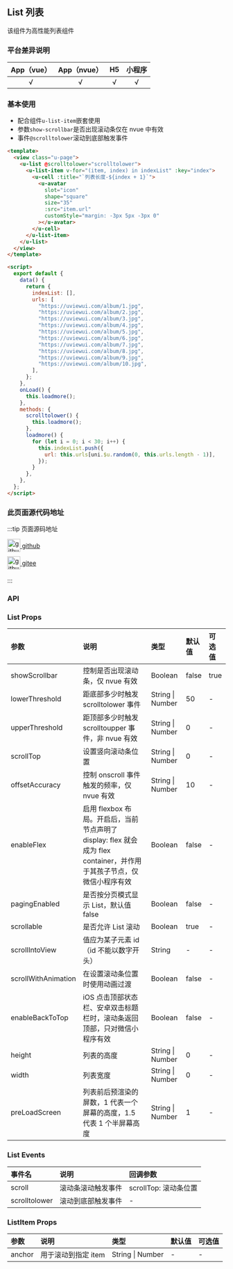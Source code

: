 ## List 列表

<demo-model url="/pages/componentsC/list/list"></demo-model>

该组件为高性能列表组件

### 平台差异说明

| App（vue） | App（nvue） | H5  | 小程序 |
| :--------: | :---------: | :-: | :----: |
|     √      |      √      |  √  |   √    |

### 基本使用

- 配合组件`u-list-item`嵌套使用
- 参数`show-scrollbar`是否出现滚动条仅在 nvue 中有效
- 事件`@scrolltolower`滚动到底部触发事件

```html
<template>
  <view class="u-page">
    <u-list @scrolltolower="scrolltolower">
      <u-list-item v-for="(item, index) in indexList" :key="index">
        <u-cell :title="`列表长度-${index + 1}`">
          <u-avatar
            slot="icon"
            shape="square"
            size="35"
            :src="item.url"
            customStyle="margin: -3px 5px -3px 0"
          ></u-avatar>
        </u-cell>
      </u-list-item>
    </u-list>
  </view>
</template>

<script>
  export default {
    data() {
      return {
        indexList: [],
        urls: [
          "https://uviewui.com/album/1.jpg",
          "https://uviewui.com/album/2.jpg",
          "https://uviewui.com/album/3.jpg",
          "https://uviewui.com/album/4.jpg",
          "https://uviewui.com/album/5.jpg",
          "https://uviewui.com/album/6.jpg",
          "https://uviewui.com/album/7.jpg",
          "https://uviewui.com/album/8.jpg",
          "https://uviewui.com/album/9.jpg",
          "https://uviewui.com/album/10.jpg",
        ],
      };
    },
    onLoad() {
      this.loadmore();
    },
    methods: {
      scrolltolower() {
        this.loadmore();
      },
      loadmore() {
        for (let i = 0; i < 30; i++) {
          this.indexList.push({
            url: this.urls[uni.$u.random(0, this.urls.length - 1)],
          });
        }
      },
    },
  };
</script>
```

### 此页面源代码地址

:::tip 页面源码地址
<br/>

<a href="https://github.com/umicro/uView2.0/blob/master/pages/componentsC/list/list.nvue" target="_blank" style="display: flex;align-items: center">
   <img height="30" src="https://vkceyugu.cdn.bspapp.com/VKCEYUGU-8f7e1d02-dcb1-46ba-90db-ae32fea44f22/4b2bf3e5-68ad-4a15-b0d1-00b7a5246eab.png" title="github" width="30"/>&nbsp;github
</a>

<a href="https://gitee.com/umicro/uView2.0/blob/master/pages/componentsC/list/list.nvue" target="_blank" style="display: flex;align-items: center;margin-top: 10px">
   <img height="30" src="https://vkceyugu.cdn.bspapp.com/VKCEYUGU-8f7e1d02-dcb1-46ba-90db-ae32fea44f22/0d0bc2dc-64e3-4ea1-a641-9c23d198e36d.png" title="github" width="30"/>&nbsp;gitee
</a>

<br/>
:::

### API

### List Props

| 参数                | 说明                                                                                                                  | 类型                 | 默认值 | 可选值 |
| :------------------ | :-------------------------------------------------------------------------------------------------------------------- | :------------------- | :----- | :----- |
| showScrollbar       | 控制是否出现滚动条，仅 nvue 有效                                                                                      | Boolean              | false  | true   |
| lowerThreshold      | 距底部多少时触发 scrolltolower 事件                                                                                   | String &#124; Number | 50     | -      |
| upperThreshold      | 距顶部多少时触发 scrolltoupper 事件，非 nvue 有效                                                                     | String &#124; Number | 0      | -      |
| scrollTop           | 设置竖向滚动条位置                                                                                                    | String &#124; Number | 0      | -      |
| offsetAccuracy      | 控制 onscroll 事件触发的频率，仅 nvue 有效                                                                            | String &#124; Number | 10     | -      |
| enableFlex          | 启用 flexbox 布局。开启后，当前节点声明了 display: flex 就会成为 flex container，并作用于其孩子节点，仅微信小程序有效 | Boolean              | false  | -      |
| pagingEnabled       | 是否按分页模式显示 List，默认值 false                                                                                 | Boolean              | false  | -      |
| scrollable          | 是否允许 List 滚动                                                                                                    | Boolean              | true   | -      |
| scrollIntoView      | 值应为某子元素 id（id 不能以数字开头）                                                                                | String               | -      | -      |
| scrollWithAnimation | 在设置滚动条位置时使用动画过渡                                                                                        | Boolean              | false  | -      |
| enableBackToTop     | iOS 点击顶部状态栏、安卓双击标题栏时，滚动条返回顶部，只对微信小程序有效                                              | Boolean              | false  | -      |
| height              | 列表的高度                                                                                                            | String &#124; Number | 0      | -      |
| width               | 列表宽度                                                                                                              | String &#124; Number | 0      | -      |
| preLoadScreen       | 列表前后预渲染的屏数，1 代表一个屏幕的高度，1.5 代表 1 个半屏幕高度                                                   | String &#124; Number | 1      | -      |

### List Events

| 事件名        | 说明               | 回调参数              |
| :------------ | :----------------- | :-------------------- |
| scroll        | 滚动条滚动触发事件 | scrollTop: 滚动条位置 |
| scrolltolower | 滚动到底部触发事件 | -                     |

### ListItem Props

| 参数   | 说明                | 类型                 | 默认值 | 可选值 |
| :----- | :------------------ | :------------------- | :----- | :----- |
| anchor | 用于滚动到指定 item | String &#124; Number | -      | -      |

